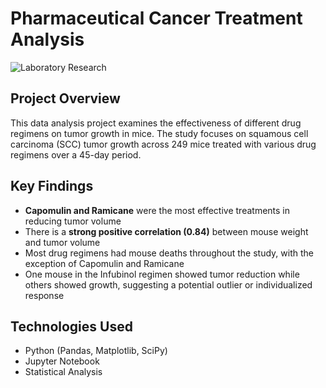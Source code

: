 # Pharmaceutical Cancer Treatment Analysis

![Laboratory Research](https://img.freepik.com/free-photo/scientist-working-laboratory-with-test-tubes-laboratory-equipment_1303-20861.jpg)

## Project Overview

This data analysis project examines the effectiveness of different drug regimens on tumor growth in mice. The study focuses on squamous cell carcinoma (SCC) tumor growth across 249 mice treated with various drug regimens over a 45-day period.

## Key Findings

- **Capomulin and Ramicane** were the most effective treatments in reducing tumor volume
- There is a **strong positive correlation (0.84)** between mouse weight and tumor volume
- Most drug regimens had mouse deaths throughout the study, with the exception of Capomulin and Ramicane
- One mouse in the Infubinol regimen showed tumor reduction while others showed growth, suggesting a potential outlier or individualized response

## Technologies Used

- Python (Pandas, Matplotlib, SciPy)
- Jupyter Notebook
- Statistical Analysis

